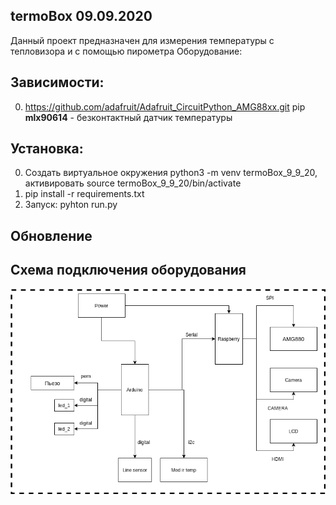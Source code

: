 ## termoBox 09.09.2020
Данный проект предназначен для измерения температуры с тепловизора и с помощью пирометра 
Оборудование:
## Зависимости:
0. https://github.com/adafruit/Adafruit_CircuitPython_AMG88xx.git
pip
**mlx90614** - безконтактный датчик температуры
## Установка:
0. Создать виртуальное окружения python3 -m venv termoBox_9_9_20, активировать source termoBox_9_9_20/bin/activate
0. pip install -r requirements.txt
0. Запуск: pyhton run.py

## Обновление 

## Схема подключения оборудования
![alt text](https://github.com/morgonxak/termoBox/blob/9_9_20/app_thermometer/rc/connection_diagram.png)
